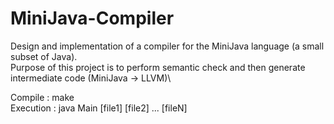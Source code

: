 # MiniJava-Compiler

Design and implementation of a compiler for the MiniJava language (a small subset of Java).\
Purpose of this project is to perform semantic check and then generate intermediate code (MiniJava -> LLVM)\

Compile : make\
Execution : java Main [file1] [file2] ... [fileN] 

